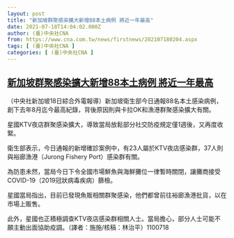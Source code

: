 ```yaml
---
layout: post
title: "新加坡群聚感染擴大新增88本土病例 將近一年最高"
date: 2021-07-18T14:04:02.000Z
author: (臺)中央社CNA
from: https://www.cna.com.tw/news/firstnews/202107180204.aspx
tags: [ (臺)中央社CNA ]
categories: [ (臺)中央社CNA ]
---
```

<!--1626617042000-->
[新加坡群聚感染擴大新增88本土病例 將近一年最高](https://www.cna.com.tw/news/firstnews/202107180204.aspx)
------

<div>
<div></div><div class="paragraph"><p>（中央社新加坡18日綜合外電報導）新加坡衛生部今日通報88名本土感染病例，創下去年8月迄今最高紀錄，背後原因則與卡拉OK和漁港群聚感染擴大有關。</p><p>星國KTV夜店群聚感染擴大，導致當局放鬆部分社交防疫規定僅1週後，又再度收緊。</p><p>衛生部表示，今日通報的新增確診案例中，有23人屬於KTV夜店感染群，37人則與裕廊漁港（Jurong Fishery Port）感染群有關。</p><p>為防患未然，當局今日下令全國市場鮮魚與海鮮攤位一律暫時關閉，讓攤商接受COVID-19（2019冠狀病毒疾病）篩檢。</p><p>星國當局指出，目前已發現魚販相關群聚感染，他們都曾前往裕廊漁港批貨，以在市場上販售。</p><p>此外，星國也正積極調查KTV夜店感染群相關人士。當局擔心，部分人士可能不願主動出面協助疫調。（譯者：施施/核稿：林治平）1100718</p></div>
</div>

